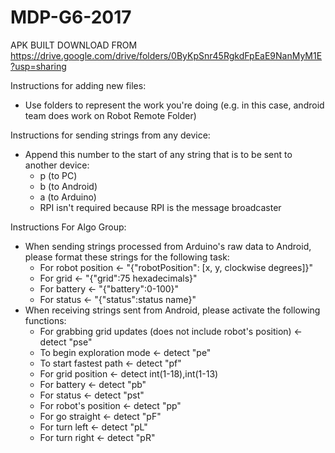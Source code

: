 # MDP-G6-2017

APK BUILT DOWNLOAD FROM https://drive.google.com/drive/folders/0ByKpSnr45RgkdFpEaE9NanMyM1E?usp=sharing

Instructions for adding new files:
- Use folders to represent the work you're doing (e.g. in this case, android team does work on Robot Remote Folder)


Instructions for sending strings from any device:
- Append this number to the start of any string that is to be sent to another device:
	- p (to PC)
	- b (to Android)
	- a (to Arduino)
	- RPI isn't required because RPI is the message broadcaster

Instructions For Algo Group:
- When sending strings processed from Arduino's raw data to Android, please format these strings for the following task:
	- For robot position <- "{"robotPosition": [x, y, clockwise degrees]}"
	- For grid <- "{"grid":75 hexadecimals}"
	- For battery <- "{"battery":0-100}"
	- For status <- "{"status":status name}"
- When receiving strings sent from Android, please activate the following functions:
	- For grabbing grid updates (does not include robot's position) <- detect "pse"
	- To begin exploration mode <- detect "pe"
	- To start fastest path <- detect "pf"
	- For grid position <- detect int(1-18),int(1-13)
	- For battery <- detect "pb"
	- For status <- detect "pst"
	- For robot's position <- detect "pp"
	- For go straight <- detect "pF"
	- For turn left <- detect "pL"
	- For turn right <- detect "pR"
